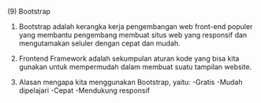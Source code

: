 (9) Bootstrap


1.	Bootstrap adalah kerangka kerja pengembangan web front-end populer yang membantu pengembang membuat situs web yang responsif dan mengutamakan seluler dengan cepat dan mudah.

2.	Frontend Framework adalah sekumpulan aturan kode yang bisa kita gunakan untuk mempermudah dalam membuat suatu tampilan website.

3.	Alasan mengapa kita menggunakan Bootstrap, yaitu:
    -Gratis
    -Mudah dipelajari
    -Cepat
    -Mendukung responsif